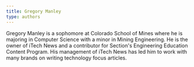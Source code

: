 ```yaml
---
title: Gregory Manley
type: authors
---
```

Gregory Manley is a sophomore at Colorado School of Mines where he is majoring in Computer Science with a minor in Mining Engineering. He is  the owner of iTech News and a contributor for Section's Engineering Education Content Program. His management of iTech News has led him to work with many brands on writing technology focus articles.
